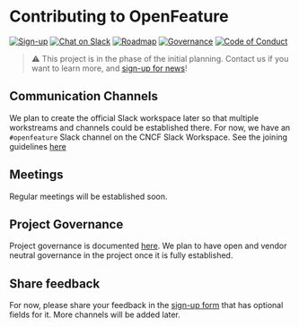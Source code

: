 # Contributing to OpenFeature

[![Sign-up](https://img.shields.io/static/v1?label=Sign-up&message=for%20news&color=blue)](https://github.com/open-feature/spec)
[![Chat on Slack](https://img.shields.io/static/v1?label=Chat&message=on%20Slack&color=orange)](https://open-feature.github.io/home/participate/#slack)
[![Roadmap](https://img.shields.io/static/v1?label=Roadmap&message=public&color=green)](https://github.com/orgs/open-feature/projects/1)
[![Governance](https://img.shields.io/static/v1?label=Governance&message=bootstrap&color=yellow)](https://github.com/open-feature/governance)
[![Code of Conduct](https://img.shields.io/badge/Contributor%20Covenant-2.1-4baaaa.svg)](https://github.com/open-feature/.github/blob/main/CODE_OF_CONDUCT.md)

> :warning: This project is in the phase of the initial planning. Contact us if you want to learn more, and [sign-up for news](https://bit.ly/openfeature-signup)!

## Communication Channels

We plan to create the official Slack workspace later so that multiple workstreams and channels could be established there.
For now, we have an `#openfeature` Slack channel on the CNCF Slack Workspace.
See the joining guidelines [here](https://open-feature.github.io/home/participate/#slack)

## Meetings

Regular meetings will be established soon.

## Project Governance

Project governance is documented [here](https://github.com/open-feature/governance).
We plan to have open and vendor neutral governance in the project once it is fully established.

## Share feedback

For now, please share your feedback in the [sign-up form](https://bit.ly/openfeature-signup) that has optional fields for it.
More channels will be added later.
